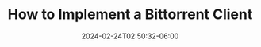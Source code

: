 ---
date: '2024-02-24T02:50:32-06:00'
title: 'How to Implement a Bittorrent Client'
draft: true
tags: []
description: "A basic guide to implement a BitTorrent client."
---